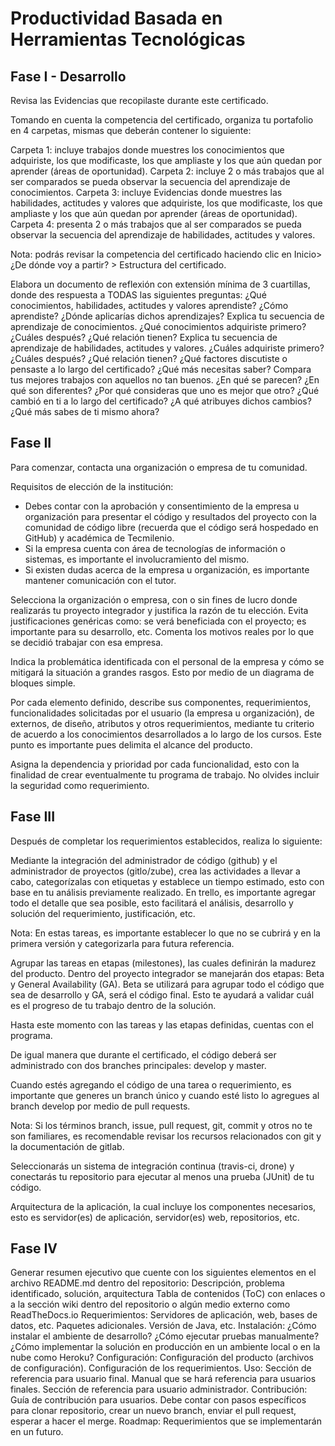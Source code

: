 # Productividad Basada en Herramientas Tecnológicas

## Fase I - Desarrollo

Revisa las Evidencias que recopilaste durante este certificado.

Tomando en cuenta la competencia del certificado, organiza tu portafolio en 4 carpetas, mismas que deberán contener lo siguiente:

Carpeta 1: incluye trabajos donde muestres los conocimientos que adquiriste, los que modificaste, los que ampliaste y los que aún quedan por aprender (áreas de oportunidad).
Carpeta 2: incluye 2 o más trabajos que al ser comparados se pueda observar la secuencia del aprendizaje de conocimientos.
Carpeta 3: incluye Evidencias donde muestres las habilidades, actitudes y valores que adquiriste, los que modificaste, los que ampliaste y los que aún quedan por aprender (áreas de oportunidad).
Carpeta 4: presenta 2 o más trabajos que al ser comparados se pueda observar la secuencia del aprendizaje de habilidades, actitudes y valores.

Nota: podrás revisar la competencia del certificado haciendo clic en Inicio> ¿De dónde voy a partir? > Estructura del certificado.

Elabora un documento de reflexión con extensión mínima de 3 cuartillas, donde des respuesta a TODAS las siguientes preguntas:
¿Qué conocimientos, habilidades, actitudes y valores aprendiste? ¿Cómo aprendiste? ¿Dónde aplicarías dichos aprendizajes?
Explica tu secuencia de aprendizaje de conocimientos. ¿Qué conocimientos adquiriste primero? ¿Cuáles después? ¿Qué relación tienen?
Explica tu secuencia de aprendizaje de habilidades, actitudes y valores. ¿Cuáles adquiriste primero? ¿Cuáles después? ¿Qué relación tienen?
¿Qué factores discutiste o pensaste a lo largo del certificado? ¿Qué más necesitas saber?
Compara tus mejores trabajos con aquellos no tan buenos. ¿En qué se parecen? ¿En qué son diferentes? ¿Por qué consideras que uno es mejor que otro?
¿Qué cambió en ti a lo largo del certificado? ¿A qué atribuyes dichos cambios?
¿Qué más sabes de ti mismo ahora?


## Fase II

Para comenzar, contacta una organización o empresa de tu comunidad.

Requisitos de elección de la institución:
- Debes contar con la aprobación y consentimiento de la empresa u organización para presentar el código y resultados del proyecto con la comunidad de código libre (recuerda que el código será hospedado en GitHub) y académica de Tecmilenio.
- Si la empresa cuenta con área de tecnologías de información o sistemas, es importante el involucramiento del mismo.
- Si existen dudas acerca de la empresa u organización, es importante mantener comunicación con el tutor.

Selecciona la organización o empresa, con o sin fines de lucro donde realizarás tu proyecto integrador y justifica la razón de tu elección. Evita justificaciones genéricas como: se verá beneficiada con el proyecto; es importante para su desarrollo, etc. Comenta los motivos reales por lo que se decidió trabajar con esa empresa.

Indica la problemática identificada con el personal de la empresa y cómo se mitigará la situación a grandes rasgos. Esto por medio de un diagrama de bloques simple.

Por cada elemento definido, describe sus componentes, requerimientos, funcionalidades solicitadas por el usuario (la empresa u organización), de externos, de diseño, atributos y otros requerimientos, mediante tu criterio de acuerdo a los conocimientos desarrollados a lo largo de los cursos. Este punto es importante pues delimita el alcance del producto.

Asigna la dependencia y prioridad por cada funcionalidad, esto con la finalidad de crear eventualmente tu programa de trabajo. No olvides incluir la seguridad como requerimiento.


## Fase III

Después de completar los requerimientos establecidos, realiza lo siguiente:

Mediante la integración del administrador de código (github) y el administrador de proyectos (gitlo/zube), crea las actividades a llevar a cabo, categorízalas con etiquetas y establece un tiempo estimado, esto con base en tu análisis previamente realizado. En trello, es importante agregar todo el detalle que sea posible, esto facilitará el análisis, desarrollo y solución del requerimiento, justificación, etc.

Nota: En estas tareas, es importante establecer lo que no se cubrirá y en la primera versión y categorizarla para futura referencia.

Agrupar las tareas en etapas (milestones), las cuales definirán la madurez del producto. Dentro del proyecto integrador se manejarán dos etapas: Beta y General Availability (GA). Beta se utilizará para agrupar todo el código que sea de desarrollo y GA, será el código final. Esto te ayudará a validar cuál es el progreso de tu trabajo dentro de la solución.

Hasta este momento con las tareas y las etapas definidas, cuentas con el programa.

De igual manera que durante el certificado, el código deberá ser administrado con dos branches principales: develop y master. 

Cuando estés agregando el código de una tarea o requerimiento, es importante que generes un branch único y cuando esté listo lo agregues al branch develop por medio de pull requests.

Nota: Si los términos branch, issue, pull request, git, commit y otros no te son familiares, es recomendable revisar los recursos relacionados con git y la documentación de gitlab.

Seleccionarás un sistema de integración continua (travis-ci, drone) y conectarás tu repositorio para ejecutar al menos una prueba (JUnit) de tu código.

Arquitectura de la aplicación, la cual incluye los componentes necesarios, esto es servidor(es) de aplicación, servidor(es) web, repositorios, etc.


## Fase IV

Generar resumen ejecutivo que cuente con los siguientes elementos en el archivo README.md dentro del repositorio:
Descripción, problema identificado, solución, arquitectura
Tabla de contenidos (ToC) con enlaces o a la sección wiki dentro del repositorio o algún medio externo como ReadTheDocs.io
Requerimientos:
Servidores de aplicación, web, bases de datos, etc.
Paquetes adicionales.
Versión de Java, etc.
Instalación:
¿Cómo instalar el ambiente de desarrollo?
¿Cómo ejecutar pruebas manualmente?
¿Cómo implementar la solución en producción en un ambiente local o en la nube como Heroku?
Configuración:
Configuración del producto (archivos de configuración).
Configuración de los requerimientos.
Uso:
Sección de referencia para usuario final. Manual que se hará referencia para usuarios finales.
Sección de referencia para usuario administrador.
Contribución:
Guía de contribución para usuarios.
Debe contar con pasos específicos para clonar repositorio, crear un nuevo branch, enviar el pull request, esperar a hacer el merge.
Roadmap:
Requerimientos que se implementarán en un futuro.